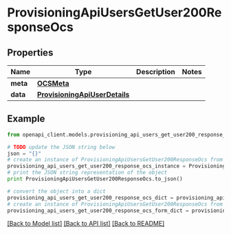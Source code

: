 # ProvisioningApiUsersGetUser200ResponseOcs


## Properties
Name | Type | Description | Notes
------------ | ------------- | ------------- | -------------
**meta** | [**OCSMeta**](OCSMeta.md) |  | 
**data** | [**ProvisioningApiUserDetails**](ProvisioningApiUserDetails.md) |  | 

## Example

```python
from openapi_client.models.provisioning_api_users_get_user200_response_ocs import ProvisioningApiUsersGetUser200ResponseOcs

# TODO update the JSON string below
json = "{}"
# create an instance of ProvisioningApiUsersGetUser200ResponseOcs from a JSON string
provisioning_api_users_get_user200_response_ocs_instance = ProvisioningApiUsersGetUser200ResponseOcs.from_json(json)
# print the JSON string representation of the object
print ProvisioningApiUsersGetUser200ResponseOcs.to_json()

# convert the object into a dict
provisioning_api_users_get_user200_response_ocs_dict = provisioning_api_users_get_user200_response_ocs_instance.to_dict()
# create an instance of ProvisioningApiUsersGetUser200ResponseOcs from a dict
provisioning_api_users_get_user200_response_ocs_form_dict = provisioning_api_users_get_user200_response_ocs.from_dict(provisioning_api_users_get_user200_response_ocs_dict)
```
[[Back to Model list]](../README.md#documentation-for-models) [[Back to API list]](../README.md#documentation-for-api-endpoints) [[Back to README]](../README.md)


